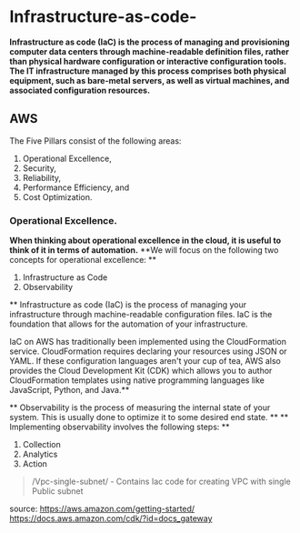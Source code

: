 # Infrastructure-as-code-

**Infrastructure as code (IaC) is the process of managing and provisioning computer data centers through machine-readable definition files, rather than physical hardware configuration or interactive configuration tools. 
The IT infrastructure managed by this process comprises both physical equipment, such as bare-metal servers, as well as virtual machines, and associated configuration resources.**
## AWS
The Five Pillars consist of the following areas: 
1. Operational Excellence, 
2. Security, 
3. Reliability, 
4. Performance Efficiency, and 
5. Cost Optimization.

### Operational Excellence.
 **When thinking about operational excellence in the cloud, it is useful to think of it in terms of automation.**
 **We will focus on the following two concepts for operational excellence: **

1.    Infrastructure as Code
2.    Observability

** Infrastructure as code (IaC) is the process of managing your infrastructure through machine-readable configuration files. IaC is the foundation that allows for the automation of your infrastructure.

IaC on AWS has traditionally been implemented using the CloudFormation service. CloudFormation requires declaring your resources using JSON or YAML. If these configuration languages aren't your cup of tea, AWS also provides the Cloud Development Kit (CDK) which allows you to author CloudFormation templates using native programming languages like JavaScript, Python, and Java.**

** Observability is the process of measuring the internal state of your system. This is usually done to optimize it to some desired end state. **
** Implementing observability involves the following steps: **

1.    Collection
2.    Analytics
3.    Action


> /Vpc-single-subnet/  - Contains Iac code for creating VPC with single Public subnet


source: https://aws.amazon.com/getting-started/
	https://docs.aws.amazon.com/cdk/?id=docs_gateway	

